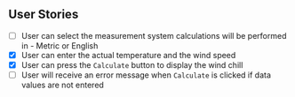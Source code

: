 ## User Stories

-   [ ] User can select the measurement system calculations will be performed in - Metric or English
-   [x] User can enter the actual temperature and the wind speed
-   [x] User can press the `Calculate` button to display the wind chill
-   [ ] User will receive an error message when `Calculate` is clicked if data values are not entered
